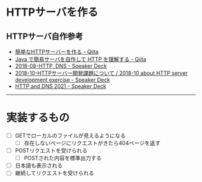 # HTTPサーバを作る

## HTTPサーバ自作参考
- [簡単なHTTPサーバーを作る - Qiita](https://qiita.com/opengl-8080/items/ca152658a0e52c786029)
- [Java で簡易サーバを自作して HTTP を理解する - Qiita](https://qiita.com/ksugimori/items/b128e3aed0aa7ed2c89c)
- [2018-08-HTTP, DNS - Speaker Deck](https://speakerdeck.com/cybozuinsideout/2018-08-http-dns)
- [2018-10-HTTPサーバー開発課題について / 2018-10 about HTTP server development exercise - Speaker Deck](https://speakerdeck.com/cybozuinsideout/2018-10-about-http-server-development-exercise)
- [HTTP and DNS 2021 - Speaker Deck](https://speakerdeck.com/cybozuinsideout/http-and-dns-2021)

---

# 実装するもの
-[ ] GETでローカルのファイルが見えるようになる
  -[ ] 存在しないページにリクエストがきたら404ページを返す
-[ ] POSTリクエストを受けられる
  -[ ] POSTされた内容を標準出力する
-[ ] 日本語も表示される
-[ ] 継続してリクエストを受けられる